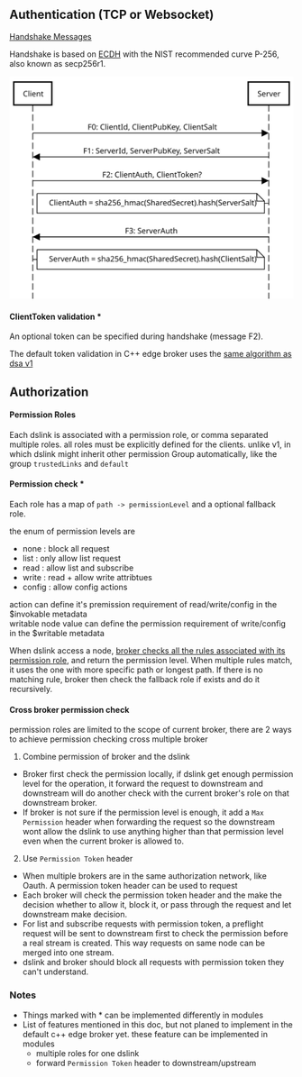 ## Authentication (TCP or Websocket)

[Handshake Messages](../handshake/handshake-message.md)

Handshake is based on [ECDH](http://en.wikipedia.org/wiki/Elliptic_curve_Diffie%E2%80%93Hellman) with the NIST recommended curve P-256, also known as secp256r1.

<!--
https://sequencediagram.org
Client->Server: F0: ClientId, ClientPubKey, ClientSalt
Server->Client: F1: ServerId, ServerPubKey, ServerSalt
Client->Server: F2: ClientAuth, ClientToken?
note left of Server: ClientAuth = sha256_hmac(SharedSecret).hash(ServerSalt)
Server->Client: F3: ServerAuth
note right of Client: ServerAuth = sha256_hmac(SharedSecret).hash(ClientSalt)
-->

![handshake](../assets/handshake.svg)


#### ClientToken validation *

An optional token can be specified during handshake (message F2).

The default token validation in C++ edge broker uses the [same algorithm as dsa v1](../broker/edge-broker/tokens.md)


## Authorization

#### Permission Roles

Each dslink is associated with a permission role, or comma separated multiple roles. all roles must be explicitly defined for the clients.
unlike v1, in which dslink might inherit other permission Group automatically, like the group `trustedLinks` and `default`

#### Permission check * 

Each role has a map of `path -> permissionLevel` and a optional fallback role.

the enum of permission levels are
* none : block all request
* list : only allow list request
* read : allow list and subscribe
* write : read + allow write attribtues
* config : allow config actions

action can define it's premission requirement of read/write/config in the $invokable metadata <br>
writable node value can define the permission requirement of write/config in the $writable metadata

When dslink access a node, [broker checks all the rules associated with its permission role](../broker/edge-broker/permissions.md), and return the permission level. When multiple rules match, it uses the one with more specific path or longest path.
If there is no matching rule, broker then check the fallback role if exists and do it recursively.

#### Cross broker permission check

permission roles are limited to the scope of current broker, there are 2 ways to achieve permission checking cross multiple broker

1. Combine permission of broker and the dslink
  * Broker first check the permission locally, if dslink get enough permission level for the operation, it forward the request to downstream and downstream will do another check with the current broker's role on that downstream broker.
  * If broker is not sure if the permission level is enough, it add a `Max Permission` header when forwarding the request so the downstream wont allow the dslink to use anything higher than that permission level even when the current broker is allowed to.  
2. Use `Permission Token` header
  * When multiple brokers are in the same authorization network, like Oauth. A permission token header can be used to request
  * Each broker will check the permission token header and the make the decision whether to allow it, block it, or pass through the request and let downstream make decision.
  * For list and subscribe requests with permission token, a preflight request will be sent to downstream first to check the permission before a real stream is created. This way requests on same node can be merged into one stream.
  * dslink and broker should block all requests with permission token they can't understand.
 

### Notes
* Things marked with * can be implemented differently in modules
* List of features mentioned in this doc, but not planed to implement in the default c++ edge broker yet. these feature can be implemented in modules
  * multiple roles for one dslink
  * forward `Permission Token` header to downstream/upstream


